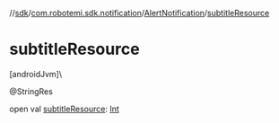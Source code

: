 //[sdk](../../../index.md)/[com.robotemi.sdk.notification](../index.md)/[AlertNotification](index.md)/[subtitleResource](subtitle-resource.md)

# subtitleResource

[androidJvm]\

@StringRes

open val [subtitleResource](subtitle-resource.md): [Int](https://kotlinlang.org/api/latest/jvm/stdlib/kotlin/-int/index.html)
